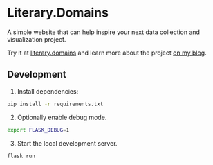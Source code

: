 # Literary.Domains

A simple website that can help inspire your next data collection and visualization project.

Try it at [literary.domains](https://literary.domains/) and learn more about the project [on my blog](https://stefanbohacek.com/project/todo).

## Development

1. Install dependencies:

```sh
pip install -r requirements.txt
```

2. Optionally enable debug mode.

```sh
export FLASK_DEBUG=1
```

3. Start the local development server.

```sh
flask run
```
